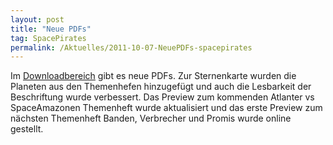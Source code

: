 ```yaml
---
layout: post
title: "Neue PDFs"
tag: SpacePirates
permalink: /Aktuelles/2011-10-07-NeuePDFs-spacepirates
---
```


Im [Downloadbereich](https://spacepirates.jcgames.de/Publikationen/) gibt es neue PDFs. Zur Sternenkarte wurden die Planeten aus den Themenhefen hinzugefügt und auch die Lesbarkeit der Beschriftung wurde verbessert. Das Preview zum kommenden Atlanter vs SpaceAmazonen Themenheft wurde aktualisiert und das erste Preview zum nächsten Themenheft Banden, Verbrecher und Promis wurde online gestellt.

